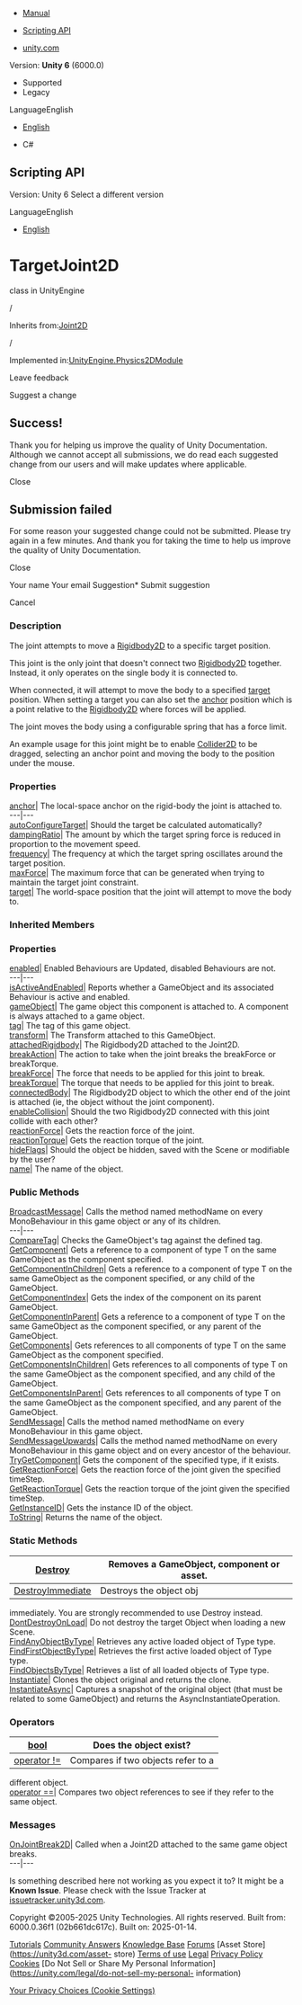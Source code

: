 [ ]()

  * [Manual](../Manual/index.html)
  * [Scripting API](../ScriptReference/index.html)

  * [unity.com](https://unity.com/)

Version: **Unity 6** (6000.0)

  * Supported
  * Legacy

LanguageEnglish

  * [English]()

  * C#

[ ](https://docs.unity3d.com)

## Scripting API

Version: Unity 6 Select a different version

LanguageEnglish

  * [English]()

# TargetJoint2D

class in UnityEngine

/

Inherits from:[Joint2D](Joint2D.html)

/

Implemented in:[UnityEngine.Physics2DModule](UnityEngine.Physics2DModule.html)

Leave feedback

Suggest a change

## Success!

Thank you for helping us improve the quality of Unity Documentation. Although
we cannot accept all submissions, we do read each suggested change from our
users and will make updates where applicable.

Close

## Submission failed

For some reason your suggested change could not be submitted. Please <a>try
again</a> in a few minutes. And thank you for taking the time to help us
improve the quality of Unity Documentation.

Close

Your name Your email Suggestion* Submit suggestion

Cancel

[ ]()

### Description

The joint attempts to move a [Rigidbody2D](Rigidbody2D.html) to a specific
target position.

This joint is the only joint that doesn't connect two
[Rigidbody2D](Rigidbody2D.html) together. Instead, it only operates on the
single body it is connected to.  
  
When connected, it will attempt to move the body to a specified
[target](TargetJoint2D-target.html) position. When setting a target you can
also set the [anchor](TargetJoint2D-anchor.html) position which is a point
relative to the [Rigidbody2D](Rigidbody2D.html) where forces will be applied.  
  
The joint moves the body using a configurable spring that has a force limit.  
  
An example usage for this joint might be to enable
[Collider2D](Collider2D.html) to be dragged, selecting an anchor point and
moving the body to the position under the mouse.

### Properties

[anchor](TargetJoint2D-anchor.html)| The local-space anchor on the rigid-body
the joint is attached to.  
---|---  
[autoConfigureTarget](TargetJoint2D-autoConfigureTarget.html)| Should the
target be calculated automatically?  
[dampingRatio](TargetJoint2D-dampingRatio.html)| The amount by which the
target spring force is reduced in proportion to the movement speed.  
[frequency](TargetJoint2D-frequency.html)| The frequency at which the target
spring oscillates around the target position.  
[maxForce](TargetJoint2D-maxForce.html)| The maximum force that can be
generated when trying to maintain the target joint constraint.  
[target](TargetJoint2D-target.html)| The world-space position that the joint
will attempt to move the body to.  
  
### Inherited Members

### Properties

[enabled](Behaviour-enabled.html)| Enabled Behaviours are Updated, disabled
Behaviours are not.  
---|---  
[isActiveAndEnabled](Behaviour-isActiveAndEnabled.html)| Reports whether a
GameObject and its associated Behaviour is active and enabled.  
[gameObject](Component-gameObject.html)| The game object this component is
attached to. A component is always attached to a game object.  
[tag](Component-tag.html)| The tag of this game object.  
[transform](Component-transform.html)| The Transform attached to this
GameObject.  
[attachedRigidbody](Joint2D-attachedRigidbody.html)| The Rigidbody2D attached
to the Joint2D.  
[breakAction](Joint2D-breakAction.html)| The action to take when the joint
breaks the breakForce or breakTorque.  
[breakForce](Joint2D-breakForce.html)| The force that needs to be applied for
this joint to break.  
[breakTorque](Joint2D-breakTorque.html)| The torque that needs to be applied
for this joint to break.  
[connectedBody](Joint2D-connectedBody.html)| The Rigidbody2D object to which
the other end of the joint is attached (ie, the object without the joint
component).  
[enableCollision](Joint2D-enableCollision.html)| Should the two Rigidbody2D
connected with this joint collide with each other?  
[reactionForce](Joint2D-reactionForce.html)| Gets the reaction force of the
joint.  
[reactionTorque](Joint2D-reactionTorque.html)| Gets the reaction torque of the
joint.  
[hideFlags](Object-hideFlags.html)| Should the object be hidden, saved with
the Scene or modifiable by the user?  
[name](Object-name.html)| The name of the object.  
  
### Public Methods

[BroadcastMessage](Component.BroadcastMessage.html)| Calls the method named
methodName on every MonoBehaviour in this game object or any of its children.  
---|---  
[CompareTag](Component.CompareTag.html)| Checks the GameObject's tag against
the defined tag.  
[GetComponent](Component.GetComponent.html)| Gets a reference to a component
of type T on the same GameObject as the component specified.  
[GetComponentInChildren](Component.GetComponentInChildren.html)| Gets a
reference to a component of type T on the same GameObject as the component
specified, or any child of the GameObject.  
[GetComponentIndex](Component.GetComponentIndex.html)| Gets the index of the
component on its parent GameObject.  
[GetComponentInParent](Component.GetComponentInParent.html)| Gets a reference
to a component of type T on the same GameObject as the component specified, or
any parent of the GameObject.  
[GetComponents](Component.GetComponents.html)| Gets references to all
components of type T on the same GameObject as the component specified.  
[GetComponentsInChildren](Component.GetComponentsInChildren.html)| Gets
references to all components of type T on the same GameObject as the component
specified, and any child of the GameObject.  
[GetComponentsInParent](Component.GetComponentsInParent.html)| Gets references
to all components of type T on the same GameObject as the component specified,
and any parent of the GameObject.  
[SendMessage](Component.SendMessage.html)| Calls the method named methodName
on every MonoBehaviour in this game object.  
[SendMessageUpwards](Component.SendMessageUpwards.html)| Calls the method
named methodName on every MonoBehaviour in this game object and on every
ancestor of the behaviour.  
[TryGetComponent](Component.TryGetComponent.html)| Gets the component of the
specified type, if it exists.  
[GetReactionForce](Joint2D.GetReactionForce.html)| Gets the reaction force of
the joint given the specified timeStep.  
[GetReactionTorque](Joint2D.GetReactionTorque.html)| Gets the reaction torque
of the joint given the specified timeStep.  
[GetInstanceID](Object.GetInstanceID.html)| Gets the instance ID of the
object.  
[ToString](Object.ToString.html)| Returns the name of the object.  
  
### Static Methods

[Destroy](Object.Destroy.html)| Removes a GameObject, component or asset.  
---|---  
[DestroyImmediate](Object.DestroyImmediate.html)| Destroys the object obj
immediately. You are strongly recommended to use Destroy instead.  
[DontDestroyOnLoad](Object.DontDestroyOnLoad.html)| Do not destroy the target
Object when loading a new Scene.  
[FindAnyObjectByType](Object.FindAnyObjectByType.html)| Retrieves any active
loaded object of Type type.  
[FindFirstObjectByType](Object.FindFirstObjectByType.html)| Retrieves the
first active loaded object of Type type.  
[FindObjectsByType](Object.FindObjectsByType.html)| Retrieves a list of all
loaded objects of Type type.  
[Instantiate](Object.Instantiate.html)| Clones the object original and returns
the clone.  
[InstantiateAsync](Object.InstantiateAsync.html)| Captures a snapshot of the
original object (that must be related to some GameObject) and returns the
AsyncInstantiateOperation.  
  
### Operators

[bool](Object-operator_Object.html)| Does the object exist?  
---|---  
[operator !=](Object-operator_ne.html)| Compares if two objects refer to a
different object.  
[operator ==](Object-operator_eq.html)| Compares two object references to see
if they refer to the same object.  
  
### Messages

[OnJointBreak2D](Joint2D.OnJointBreak2D.html)| Called when a Joint2D attached
to the same game object breaks.  
---|---  
  
Is something described here not working as you expect it to? It might be a
**Known Issue**. Please check with the Issue Tracker at
[issuetracker.unity3d.com](https://issuetracker.unity3d.com).

Copyright ©2005-2025 Unity Technologies. All rights reserved. Built from:
6000.0.36f1 (02b661dc617c). Built on: 2025-01-14.

[Tutorials](https://unity3d.com/learn) [Community
Answers](https://answers.unity3d.com) [Knowledge
Base](https://support.unity3d.com/hc/en-us)
[Forums](https://forum.unity3d.com) [Asset Store](https://unity3d.com/asset-
store) [Terms of use](https://docs.unity3d.com/Manual/TermsOfUse.html)
[Legal](https://unity.com/legal) [Privacy
Policy](https://unity.com/legal/privacy-policy)
[Cookies](https://unity.com/legal/cookie-policy) [Do Not Sell or Share My
Personal Information](https://unity.com/legal/do-not-sell-my-personal-
information)

[Your Privacy Choices (Cookie Settings)](javascript:void\(0\);)

